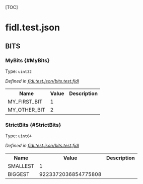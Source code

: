 [TOC]

# fidl.test.json












## **BITS**

### MyBits {#MyBits}
Type: <code>uint32</code>

*Defined in [fidl.test.json/bits.test.fidl](https://fuchsia.googlesource.com/fuchsia/+/master/bits.test.fidl#3)*



<table>
    <tr><th>Name</th><th>Value</th><th>Description</th></tr><tr>
            <td>MY_FIRST_BIT</td>
            <td>1</td>
            <td></td>
        </tr><tr>
            <td>MY_OTHER_BIT</td>
            <td>2</td>
            <td></td>
        </tr></table>

### StrictBits {#StrictBits}
Type: <code>uint64</code>

*Defined in [fidl.test.json/bits.test.fidl](https://fuchsia.googlesource.com/fuchsia/+/master/bits.test.fidl#8)*



<table>
    <tr><th>Name</th><th>Value</th><th>Description</th></tr><tr>
            <td>SMALLEST</td>
            <td>1</td>
            <td></td>
        </tr><tr>
            <td>BIGGEST</td>
            <td>9223372036854775808</td>
            <td></td>
        </tr></table>





